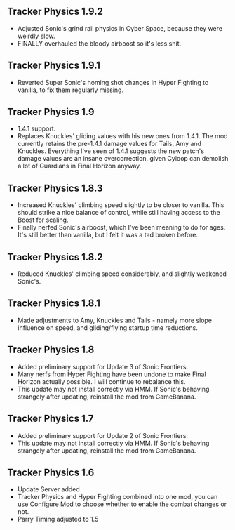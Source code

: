 ## Tracker Physics 1.9.2
- Adjusted Sonic's grind rail physics in Cyber Space, because they were weirdly slow.
- FINALLY overhauled the bloody airboost so it's less shit. 

## Tracker Physics 1.9.1
- Reverted Super Sonic's homing shot changes in Hyper Fighting to vanilla, to fix them regularly missing.

## Tracker Physics 1.9
- 1.4.1 support.
- Replaces Knuckles' gliding values with his new ones from 1.4.1.
The mod currently retains the pre-1.4.1 damage values for Tails, Amy and Knuckles. Everything I've seen of 1.4.1 suggests the new patch's damage values are an insane overcorrection, given Cyloop can demolish a lot of Guardians in Final Horizon anyway. 

## Tracker Physics 1.8.3
- Increased Knuckles' climbing speed slightly to be closer to vanilla. This should strike a nice balance of control, while still having access to the Boost for scaling.
- Finally nerfed Sonic's airboost, which I've been meaning to do for ages. It's still better than vanilla, but I felt it was a tad broken before. 

## Tracker Physics 1.8.2
- Reduced Knuckles' climbing speed considerably, and slightly weakened Sonic's. 

## Tracker Physics 1.8.1
- Made adjustments to Amy, Knuckles and Tails - namely more slope influence on speed, and gliding/flying startup time reductions.

## Tracker Physics 1.8
- Added preliminary support for Update 3 of Sonic Frontiers. 
- Many nerfs from Hyper Fighting have been undone to make Final Horizon actually possible. I will continue to rebalance this. 
- This update may not install correctly via HMM. If Sonic's behaving strangely after updating, reinstall the mod from GameBanana.

## Tracker Physics 1.7
- Added preliminary support for Update 2 of Sonic Frontiers.
- This update may not install correctly via HMM. If Sonic's behaving strangely after updating, reinstall the mod from GameBanana.

## Tracker Physics 1.6
- Update Server added
- Tracker Physics and Hyper Fighting combined into one mod, you can use Configure Mod to choose whether to enable the combat changes or not.
- Parry Timing adjusted to 1.5

